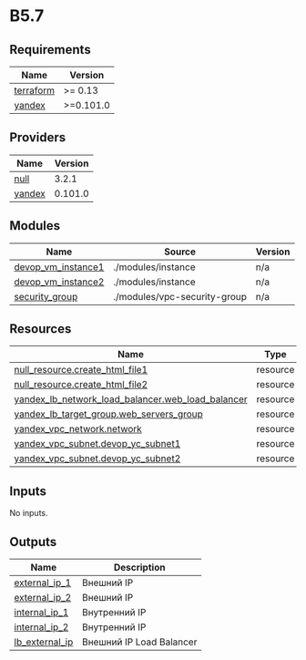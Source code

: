 # B5.7

<!-- BEGINNING OF PRE-COMMIT-TERRAFORM DOCS HOOK -->
## Requirements

| Name | Version |
|------|---------|
| <a name="requirement_terraform"></a> [terraform](#requirement\_terraform) | >=  0.13 |
| <a name="requirement_yandex"></a> [yandex](#requirement\_yandex) | >=0.101.0 |

## Providers

| Name | Version |
|------|---------|
| <a name="provider_null"></a> [null](#provider\_null) | 3.2.1 |
| <a name="provider_yandex"></a> [yandex](#provider\_yandex) | 0.101.0 |

## Modules

| Name | Source | Version |
|------|--------|---------|
| <a name="module_devop_vm_instance1"></a> [devop\_vm\_instance1](#module\_devop\_vm\_instance1) | ./modules/instance | n/a |
| <a name="module_devop_vm_instance2"></a> [devop\_vm\_instance2](#module\_devop\_vm\_instance2) | ./modules/instance | n/a |
| <a name="module_security_group"></a> [security\_group](#module\_security\_group) | ./modules/vpc-security-group | n/a |

## Resources

| Name | Type |
|------|------|
| [null_resource.create_html_file1](https://registry.terraform.io/providers/hashicorp/null/latest/docs/resources/resource) | resource |
| [null_resource.create_html_file2](https://registry.terraform.io/providers/hashicorp/null/latest/docs/resources/resource) | resource |
| [yandex_lb_network_load_balancer.web_load_balancer](https://registry.terraform.io/providers/yandex-cloud/yandex/latest/docs/resources/lb_network_load_balancer) | resource |
| [yandex_lb_target_group.web_servers_group](https://registry.terraform.io/providers/yandex-cloud/yandex/latest/docs/resources/lb_target_group) | resource |
| [yandex_vpc_network.network](https://registry.terraform.io/providers/yandex-cloud/yandex/latest/docs/resources/vpc_network) | resource |
| [yandex_vpc_subnet.devop_yc_subnet1](https://registry.terraform.io/providers/yandex-cloud/yandex/latest/docs/resources/vpc_subnet) | resource |
| [yandex_vpc_subnet.devop_yc_subnet2](https://registry.terraform.io/providers/yandex-cloud/yandex/latest/docs/resources/vpc_subnet) | resource |

## Inputs

No inputs.

## Outputs

| Name | Description |
|------|-------------|
| <a name="output_external_ip_1"></a> [external\_ip\_1](#output\_external\_ip\_1) | Внешний IP |
| <a name="output_external_ip_2"></a> [external\_ip\_2](#output\_external\_ip\_2) | Внешний IP |
| <a name="output_internal_ip_1"></a> [internal\_ip\_1](#output\_internal\_ip\_1) | Внутренний IP |
| <a name="output_internal_ip_2"></a> [internal\_ip\_2](#output\_internal\_ip\_2) | Внутренний IP |
| <a name="output_lb_external_ip"></a> [lb\_external\_ip](#output\_lb\_external\_ip) | Внешний IP Load Balancer |
<!-- END OF PRE-COMMIT-TERRAFORM DOCS HOOK -->
